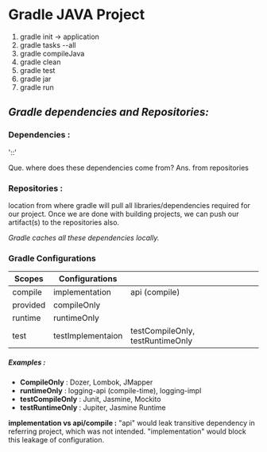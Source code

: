 # Gradle JAVA Project

1. gradle init -> application
2. gradle tasks --all
3. gradle compileJava
4. gradle clean
5. gradle test
6. gradle jar
7. gradle run

## _Gradle dependencies and Repositories:_

### Dependencies :
'<group-id>:<artifact-id>:<version>'

Que. where does these dependencies come from?
Ans. from repositories

### Repositories :
location from where gradle will pull all libraries/dependencies required for our project.
Once we are done with building projects, we can push our artifact(s) to the repositories also.

_Gradle caches all these dependencies locally._

### Gradle Configurations

| Scopes | Configurations | |
| --- | --- | ---|
| compile | implementation | api (compile) |
| provided | compileOnly |
| runtime | runtimeOnly |
| test | testImplementaion | testCompileOnly, testRuntimeOnly |

##### Examples :

- **CompileOnly** : Dozer, Lombok, JMapper
- **runtimeOnly** : logging-api (compile-time), logging-impl
- **testCompileOnly** : Junit, Jasmine, Mockito
- **testRuntimeOnly** : Jupiter, Jasmine Runtime

**implementation vs api/compile :** "api" would leak transitive dependency in referring project, which was not intended. "implementation" would block this leakage of configuration.


